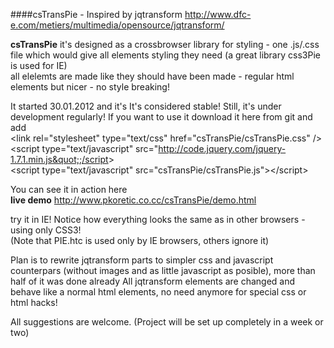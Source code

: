 ####csTransPie - Inspired by jqtransform  http://www.dfc-e.com/metiers/multimedia/opensource/jqtransform/ 


**csTransPie**
it's designed as a crossbrowser library for styling - one .js/.css file which would give all elements styling they need
(a great library css3Pie is used for IE)  
all elelemts are made like they should have been made - regular html elements but nicer - no style breaking!

It started 30.01.2012 and it's It's considered stable! Still, it's under development regularly!
If you want to use it download it here from git and add  
      &lt;link rel=&quot;stylesheet&quot; type=&quot;text/css&quot; href=&quot;csTransPie/csTransPie.css&quot; /&gt;  
      &lt;script type=&quot;text/javascript&quot; src=&quot;http://code.jquery.com/jquery-1.7.1.min.js&quot;;/script&gt;  
      &lt;script type=&quot;text/javascript&quot; src=&quot;csTransPie/csTransPie.js&quot;&gt;&lt;/script&gt;

You can see it in action here  
**live demo** http://www.pkoretic.co.cc/csTransPie/demo.html  

try it in IE! Notice how everything looks the same as in other browsers - using only CSS3!  
(Note that PIE.htc is used only by IE browsers, others ignore it)

Plan is to rewrite jqtransform parts to simpler css and javascript counterpars (without images and as little javascript as posible), more than half of it was done already
All jqtransform elements are changed and behave like a normal html elements, no need anymore for special css or html hacks!

All suggestions are welcome.
(Project will be set up completely in a week or two)